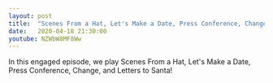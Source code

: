 ```yaml
---
layout: post
title:  "Scenes From a Hat, Let's Make a Date, Press Conference, Change, and Letters to Santa"
date:   2020-04-18 21:30:00
youtube: NZWbW8MF8Ww
---
```


In this engaged episode, we play Scenes From a Hat, Let's Make a Date, Press Conference, Change, and Letters to Santa!
